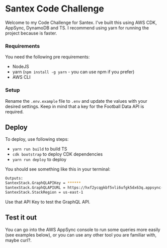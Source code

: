 # Santex Code Challenge
Welcome to my Code Challenge for Santex. I've built this using AWS CDK, AppSync, DynamoDB and TS. I recommend using yarn for running the project because is faster.

### Requirements
You need the following pre requirements:

- NodeJS
- yarn (`npm install -g yarn` - you can use npm if you prefer)
- AWS CLI

### Setup
Rename the `.env.example` file to `.env` and update the values with your desired settings. Keep in mind that a key for the Football Data API is required.

## Deploy
To deploy, use following steps:

- `yarn run build` to build TS
- `cdk bootstrap` to deploy CDK dependencies
- `yarn run deploy` to deploy

You should see something like this in your terminal:

```bash
Outputs:
SantexStack.GraphQLAPIKey = ******
SantexStack.GraphQLAPIURL = https://hxf2ycqgkbf5vli6ufgk5dx63q.appsync-api.us-east-1.amazonaws.com/graphql
SantexStack.StackRegion = us-east-1
```

Use that API Key to test the GraphQL API.

## Test it out
You can go into the AWS AppSync console to run some queries more easily (see examples below), or you can use any other tool you are familiar with, maybe curl?.